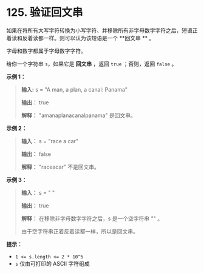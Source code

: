 # 125. 验证回文串

如果在将所有大写字符转换为小写字符、并移除所有非字母数字字符之后，短语正着读和反着读都一样。则可以认为该短语是一个 **回文串
**  。

字母和数字都属于字母数字字符。

给你一个字符串 `s`，如果它是 **回文串**  ，返回 `true` ；否则，返回 `false` 。

**示例 1：**

> **输入:**  s = "A man, a plan, a canal: Panama"
>
> **输出：** true
>
> **解释：** "amanaplanacanalpanama" 是回文串。

**示例 2：**

> **输入：** s = "race a car"
>
> **输出：** false
>
> **解释：** "raceacar" 不是回文串。

**示例 3：**

> **输入：** s = " "
>
> **输出：** true
>
> **解释：** 在移除非字母数字字符之后，s 是一个空字符串 "" 。
>
> 由于空字符串正着反着读都一样，所以是回文串。

**提示：**

* `1 <= s.length <= 2 * 10^5`
* `s` 仅由可打印的 ASCII 字符组成